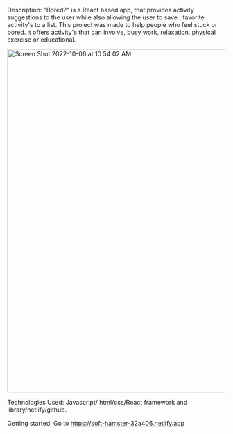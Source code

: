 
Description: "Bored?" is a React based app, that provides activity suggestions to the user while also allowing the user to save , favorite activity's to a list. This project was made to help people who feel stuck or bored. it offers activity's that can involve, busy work, relaxation, physical exercise or educational.





<img width="791" alt="Screen Shot 2022-10-06 at 10 54 02 AM" src="https://user-images.githubusercontent.com/32526185/194385401-d9c7c056-5d6d-43f3-a00e-a0c05d1af89a.png">



Technologies Used: Javascript/ html/css/React framework and library/netlify/github.







Getting started: Go to https://soft-hamster-32a406.netlify.app 
